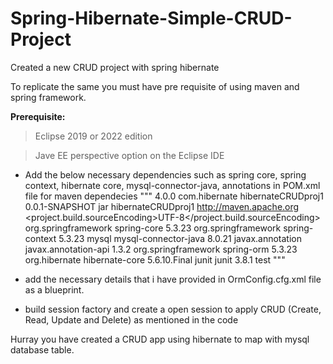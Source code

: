 # Spring-Hibernate-Simple-CRUD-Project
Created a new CRUD project with spring hibernate

To replicate the same you must have pre requisite of using maven and spring framework.

**Prerequisite:**
>Eclipse 2019 or 2022 edition

>Jave EE perspective option on the Eclipse IDE


- Add the below necessary dependencies such as spring core, spring context, hibernate core, mysql-connector-java, annotations in POM.xml file for maven dependecies
"""<project xmlns="http://maven.apache.org/POM/4.0.0" xmlns:xsi="http://www.w3.org/2001/XMLSchema-instance"
	xsi:schemaLocation="http://maven.apache.org/POM/4.0.0 http://maven.apache.org/xsd/maven-4.0.0.xsd">
	<modelVersion>4.0.0</modelVersion>
	<groupId>com.hibernate</groupId>
	<artifactId>hibernateCRUDproj1</artifactId>
	<version>0.0.1-SNAPSHOT</version>
	<packaging>jar</packaging>
	<name>hibernateCRUDproj1</name>
	<url>http://maven.apache.org</url>
	<properties>
		<project.build.sourceEncoding>UTF-8</project.build.sourceEncoding>
	</properties>
	<dependencies>
		<!-- https://mvnrepository.com/artifact/org.springframework/spring-core -->
		<dependency>
			<groupId>org.springframework</groupId>
			<artifactId>spring-core</artifactId>
			<version>5.3.23</version>
		</dependency>
		<!-- https://mvnrepository.com/artifact/org.springframework/spring-context -->
		<dependency>
			<groupId>org.springframework</groupId>
			<artifactId>spring-context</artifactId>
			<version>5.3.23</version>
		</dependency>
		<dependency>
			<groupId>mysql</groupId>
			<artifactId>mysql-connector-java</artifactId>
			<version>8.0.21</version>
		</dependency>
		<dependency>
			<groupId>javax.annotation</groupId>
			<artifactId>javax.annotation-api</artifactId>
			<version>1.3.2</version>
		</dependency>
		<!-- https://mvnrepository.com/artifact/org.springframework/spring-orm -->
		<dependency>
			<groupId>org.springframework</groupId>
			<artifactId>spring-orm</artifactId>
			<version>5.3.23</version>
		</dependency>
		<!-- https://mvnrepository.com/artifact/org.hibernate/hibernate-core -->
		<dependency>
			<groupId>org.hibernate</groupId>
			<artifactId>hibernate-core</artifactId>
			<version>5.6.10.Final</version>
		</dependency>
		<dependency>
			<groupId>junit</groupId>
			<artifactId>junit</artifactId>
			<version>3.8.1</version>
			<scope>test</scope>
		</dependency>
	</dependencies>
</project>"""

- add the necessary details that i have provided in OrmConfig.cfg.xml file as a blueprint. 
- build session factory and create a open session to apply CRUD (Create, Read, Update and Delete) as mentioned in the code

Hurray you have created a CRUD app using hibernate to map with mysql database table.

